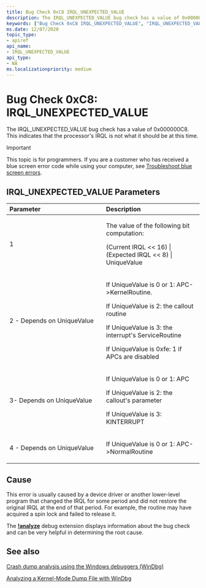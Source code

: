 ```yaml
---
title: Bug Check 0xC8 IRQL_UNEXPECTED_VALUE
description: The IRQL_UNEXPECTED_VALUE bug check has a value of 0x000000C8. This indicates that the processor's IRQL is not what it should be at this time.
keywords: ["Bug Check 0xC8 IRQL_UNEXPECTED_VALUE", "IRQL_UNEXPECTED_VALUE"]
ms.date: 12/07/2020
topic_type:
- apiref
api_name:
- IRQL_UNEXPECTED_VALUE
api_type:
- NA
ms.localizationpriority: medium
---
```


# Bug Check 0xC8: IRQL\_UNEXPECTED\_VALUE

The IRQL\_UNEXPECTED\_VALUE bug check has a value of 0x000000C8. This indicates that the processor's IRQL is not what it should be at this time.

> [!IMPORTANT]
> This topic is for programmers. If you are a customer who has received a blue screen error code while using your computer, see [Troubleshoot blue screen errors](https://www.windows.com/stopcode).

## IRQL\_UNEXPECTED\_VALUE Parameters

<table>
<colgroup>
<col width="50%" />
<col width="50%" />
</colgroup>
<thead>
<tr class="header">
<th align="left">Parameter</th>
<th align="left">Description</th>
</tr>
</thead>
<tbody>
<tr class="odd">
<td align="left"><p>1</p></td>
<td align="left"><p>The value of the following bit computation:</p>
<p>(Current IRQL &lt;&lt; 16) | (Expected IRQL &lt;&lt; 8) | UniqueValue</p></td>
</tr>
<tr class="even">
<td align="left"><p>2 - Depends on UniqueValue</p></td>
<td align="left">
<p>If UniqueValue is 0 or 1: APC->KernelRoutine.</p>
<p>If UniqueValue is 2: the callout routine</p>
<p>If UniqueValue is 3: the interrupt's ServiceRoutine</p>
<p>If UniqueValue is 0xfe: 1 if APCs are disabled</p>
</td>
</tr>
<tr class="odd">
<td align="left"><p>3- Depends on UniqueValue </p></td>
<td align="left">
<p>If UniqueValue is 0 or 1: APC</p>
<p>If UniqueValue is 2: the callout's parameter</p>
<p>If UniqueValue is 3: KINTERRUPT</p>
</td>
</tr>
<tr class="even">
<td align="left"><p>4 - Depends on UniqueValue</p></td>
<td align="left">
<p>If UniqueValue is 0 or 1: APC->NormalRoutine</p>
</td>
</tr>
</tbody>
</table>

## Cause

This error is usually caused by a device driver or another lower-level program that changed the IRQL for some period and did not restore the original IRQL at the end of that period. For example, the routine may have acquired a spin lock and failed to release it.

The [**!analyze**](-analyze.md) debug extension displays information about the bug check and can be very helpful in determining the root cause.

## See also

[Crash dump analysis using the Windows debuggers (WinDbg)](crash-dump-files.md)

[Analyzing a Kernel-Mode Dump File with WinDbg](analyzing-a-kernel-mode-dump-file-with-windbg.md)
